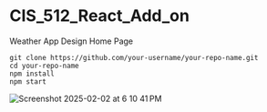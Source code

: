 # CIS_512_React_Add_on

Weather App Design Home Page

```
git clone https://github.com/your-username/your-repo-name.git
cd your-repo-name
npm install
npm start
```

![Screenshot 2025-02-02 at 6 10 41 PM](https://github.com/user-attachments/assets/db86c071-5117-4655-bf04-06b1f5f7728b)
